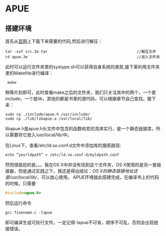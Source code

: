 # APUE

## 搭建环境

首先从[官网](http://www.apuebook.com/code3e.html)上下载下来需要的代码,然后进行解压：
```shell
tar -xvf src.3e.tar                                        //解压文件
cd apue.3e                                                 //进入文件夹
```
此时可以运行文件夹里的systype.sh可以获得自身系统的类型,接下莱利用文件夹里的Makefile进行编译：
```shell
 make
```
稍等片刻即可，此时查看make之后的文件夹，我们只关注其中的两个，一个是include，一个是lib，其他的都是书里的源代码，可以根据章节自己查找。接下来：
```shell
sudo cp ./include/apue.h /usr/include/
sudo cp ./lib/libapue.a /usr/local/lib/
```
libapue.h是apue.h头文件中包含的函数和宏的具体实行，是一个静态链接库，所以需要将它放入/usr/local/lib/中。

在Linux下，查看/etc/ld.so.conf.d文件中添加库的搜索路径:
```shell
echo “yourldpath” > /etc/ld.so.conf.d/myldpath.conf
```
然而很尴尬的是。。。我在OS X中并没有找到这个文件夹，OS X使用的是另一套链接器，但是通过实践之下，我还是得出结论：_OS X的静态链接地址还是/usr/local/lib/_，可以放心使用。
APUE环境就此搭建完成，在编译书上的代码的时候，只需要
```c
#include<apue.h>
```
然后运行命令
```shell
gcc finename.c -lapue
```
即可编译生成可执行文件。一定记得-lapue不可省，顺序不可乱，否则会出现链接错误。
